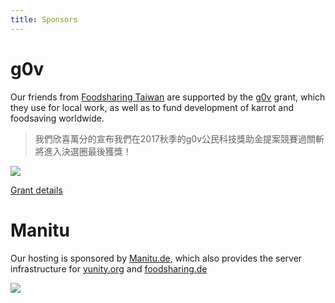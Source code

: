 ```yaml
---
title: Sponsors
---
```


# g0v

Our friends from [Foodsharing Taiwan](https://foodsharing.tw/) are supported by the [g0v](http://g0v.tw/) grant, which they use for local work, as well as to fund development of karrot and foodsaving worldwide.

> 我們欣喜萬分的宣布我們在2017秋季的g0v公民科技獎助金提案競賽過關斬將進入決選圈最後獲獎！

![](https://grants.g0v.tw/images/power/poweredby-long.svg)

[Grant details](https://grants.g0v.tw/projects/5968ee2fd60a0d001ed1f7d1)

# Manitu

Our hosting is sponsored by [Manitu.de](https://www.manitu.de/), which also provides the server infrastructure for [yunity.org](https://yunity.org) and [foodsharing.de](https://foodsharing.de)

![](https://foodsharing.de/img/manitu_logo.png)